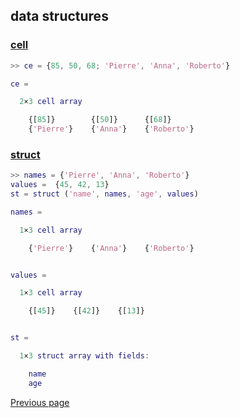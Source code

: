 ## data structures

### [cell](https://nelson-numerical-software.github.io/nelson-website/help/en_US/cell.html)

```matlab
>> ce = {85, 50, 68; 'Pierre', 'Anna', 'Roberto'}

ce =

  2×3 cell array

    {[85]}        {[50]}      {[68]}
    {'Pierre'}    {'Anna'}    {'Roberto'}

```

### [struct](https://nelson-numerical-software.github.io/nelson-website/help/en_US/struct.html)

```matlab
>> names = {'Pierre', 'Anna', 'Roberto'}
values =  {45, 42, 13}
st = struct ('name', names, 'age', values)

names =

  1×3 cell array

    {'Pierre'}    {'Anna'}    {'Roberto'}


values =

  1×3 cell array

    {[45]}    {[42]}    {[13]}


st =

  1×3 struct array with fields:

    name
    age

```

[Previous page](../TYPES.md)
